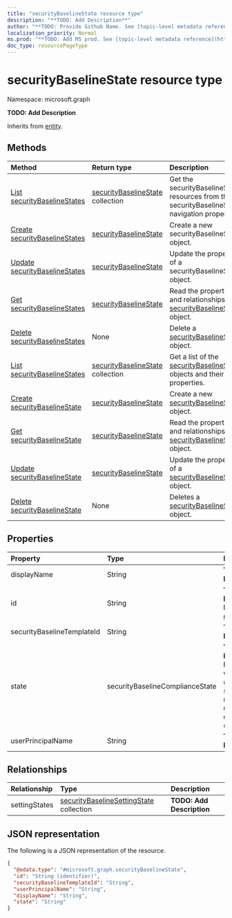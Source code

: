 ```yaml
---
title: "securityBaselineState resource type"
description: "**TODO: Add Description**"
author: "**TODO: Provide Github Name. See [topic-level metadata reference](https://msgo.azurewebsites.net/add/document/guidelines/metadata.html#topic-level-metadata)**"
localization_priority: Normal
ms.prod: "**TODO: Add MS prod. See [topic-level metadata reference](https://msgo.azurewebsites.net/add/document/guidelines/metadata.html#topic-level-metadata)**"
doc_type: resourcePageType
---
```


# securityBaselineState resource type

Namespace: microsoft.graph

**TODO: Add Description**


Inherits from [entity](../resources/entity.md).

## Methods
|Method|Return type|Description|
|:---|:---|:---|
|[List securityBaselineStates](../api/intune-manageddevice-list-securitybaselinestates.md)|[securityBaselineState](../resources/intune-securitybaselinestate.md) collection|Get the securityBaselineState resources from the securityBaselineStates navigation property.|
|[Create securityBaselineStates](../api/intune-manageddevice-post-securitybaselinestates.md)|[securityBaselineState](../resources/intune-securitybaselinestate.md)|Create a new securityBaselineState object.|
|[Update securityBaselineStates](../api/intune-manageddevice-update-securitybaselinestates.md)|[securityBaselineState](../resources/intune-securitybaselinestate.md)|Update the properties of a securityBaselineStates object.|
|[Get securityBaselineStates](../api/intune-manageddevice-get-securitybaselinestate.md)|[securityBaselineState](../resources/intune-securitybaselinestate.md)|Read the properties and relationships of a [securityBaselineState](../resources/intune-securitybaselinestate.md) object.|
|[Delete securityBaselineStates](../api/intune-manageddevice-delete-securitybaselinestates.md)|None|Delete a [securityBaselineState](../resources/intune-securitybaselinestate.md) object.|
|[List securityBaselineStates](../api/intune-securitybaselinestate-list.md)|[securityBaselineState](../resources/intune-securitybaselinestate.md) collection|Get a list of the [securityBaselineState](../resources/securitybaselinestate.md) objects and their properties.|
|[Create securityBaselineState](../api/intune-securitybaselinestate-create.md)|[securityBaselineState](../resources/intune-securitybaselinestate.md)|Create a new [securityBaselineState](../resources/intune-securitybaselinestate.md) object.|
|[Get securityBaselineState](../api/intune-securitybaselinestate-get.md)|[securityBaselineState](../resources/intune-securitybaselinestate.md)|Read the properties and relationships of a [securityBaselineState](../resources/intune-securitybaselinestate.md) object.|
|[Update securityBaselineState](../api/intune-securitybaselinestate-update.md)|[securityBaselineState](../resources/intune-securitybaselinestate.md)|Update the properties of a [securityBaselineState](../resources/intune-securitybaselinestate.md) object.|
|[Delete securityBaselineState](../api/intune-securitybaselinestate-delete.md)|None|Deletes a [securityBaselineState](../resources/intune-securitybaselinestate.md) object.|

## Properties
|Property|Type|Description|
|:---|:---|:---|
|displayName|String|**TODO: Add Description**|
|id|String|**TODO: Add Description** Inherited from [entity](../resources/entity.md)|
|securityBaselineTemplateId|String|**TODO: Add Description**|
|state|securityBaselineComplianceState|**TODO: Add Description**. Possible values are: `unknown`, `secure`, `notApplicable`, `notSecure`, `error`, `conflict`.|
|userPrincipalName|String|**TODO: Add Description**|

## Relationships
|Relationship|Type|Description|
|:---|:---|:---|
|settingStates|[securityBaselineSettingState](../resources/intune-securitybaselinesettingstate.md) collection|**TODO: Add Description**|

## JSON representation
The following is a JSON representation of the resource.
<!-- {
  "blockType": "resource",
  "keyProperty": "id",
  "@odata.type": "microsoft.graph.securityBaselineState",
  "baseType": "microsoft.graph.entity",
  "openType": false
}
-->
``` json
{
  "@odata.type": "#microsoft.graph.securityBaselineState",
  "id": "String (identifier)",
  "securityBaselineTemplateId": "String",
  "userPrincipalName": "String",
  "displayName": "String",
  "state": "String"
}
```

